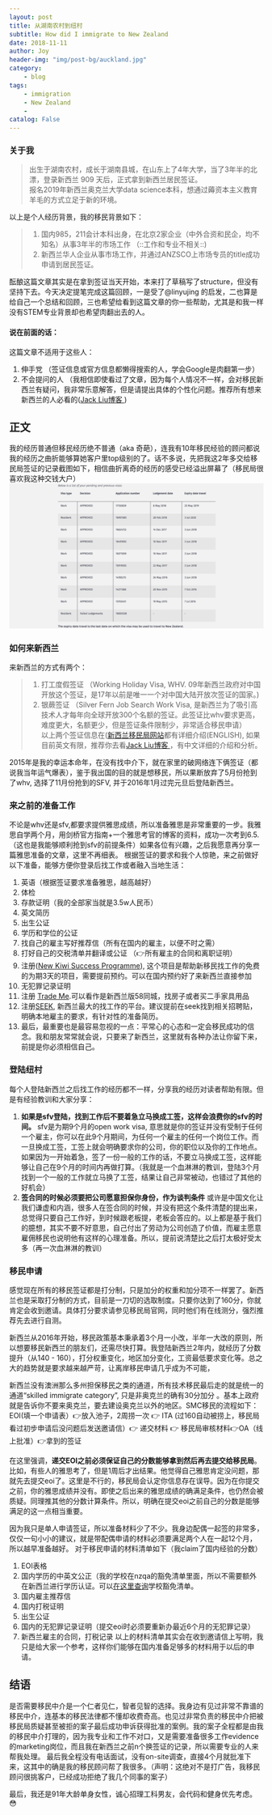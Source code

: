 ```yaml
---
layout: post
title: 从湖南农村到纽村
subtitle: How did I immigrate to New Zealand
date: 2018-11-11
author: Joy
header-img: "img/post-bg/auckland.jpg"
category:
    - blog
tags:
    - immigration
    - New Zealand
    -
catalog: False
---
```


### 关于我
> 出生于湖南农村，成长于湖南县城，在山东上了4年大学，当了3年半的北漂，登录新西兰 909 天后，正式拿到新西兰居民签证。  
> 报名2019年新西兰奥克兰大学data science本科，想通过薅资本主义教育羊毛的方式立足于新的环境。  

以上是个人经历背景，我的移民背景如下：
> 1.  国内985，211会计本科出身，在北京2家企业（中外合资和民企，均不知名）从事3年半的市场工作 （::工作和专业不相关::)  
> 2.  新西兰华人企业从事市场工作，并通过ANZSCO上市场专员的title成功申请到居民签证。  

酝酿这篇文章其实是在拿到签证当天开始，本来打了草稿写了structure，但没有坚持下去。今天决定提笔完成这篇回顾，一是受了@linyujing 的启发，二也算是给自己一个总结和回顾，三也希望给看到这篇文章的你一些帮助，尤其是和我一样没有STEM专业背景却也希望肉翻出去的人。

#### 说在前面的话：
这篇文章不适用于这些人：
1. 伸手党 （签证信息或官方信息都懒得搜索的人，学会Google是肉翻第一步）
2. 不会提问的人 （我相信即使看过了文章，因为每个人情况不一样，会对移民新西兰有疑问，我非常乐意解答，但是请提出具体的个性化问题。推荐所有想来新西兰的人必看的([Jack Liu博客 ](https://www.jack-liu.com))

## 正文
我的经历普通但移民经历绝不普通（aka 奇葩），连我有10年移民经验的顾问都说我的经历之曲折能够算她客户里top级别的了。话不多说，先把我这2年多交给移民局签证的记录截图如下，相信曲折离奇的经历的感受已经溢出屏幕了（移民局很喜欢我这种交钱大户）
![](/img/in-post/post-immigrate/visa.jpg)

### 如何来新西兰
来新西兰的方式有两个：
> 1. 打工度假签证 （Working Holiday Visa, WHV. 09年新西兰政府对中国开放这个签证，是17年以前是唯一一个对中国大陆开放次签证的国家。)  
> 2. 银蕨签证 （Silver Fern Job Search Work Visa, 是新西兰为了吸引高技术人才每年向全球开放300个名额的签证。此签证比whv要求更高，难度更大，名额更少，但是签证条件限制少，非常适合移民申请）  
以上两个签证信息在([新西兰移民局网站](https://www.immigration.govt.nz/new-zealand-visas)都有详细介绍(ENGLISH), 如果目前英文有限，推荐你去看[Jack Liu博客 ](https://www.jack-liu.com)，有中文详细的介绍和分析。

2015年是我的幸运本命年，在没有找中介下，就在家里的破网络连下俩签证（都说我当年运气爆表），鉴于我出国的目的就是想移民，所以果断放弃了5月份抢到了whv, 选择了11月份抢到的SFV, 并于2016年1月过完元旦后登陆新西兰。

### 来之前的准备工作
不论是whv还是sfv,都要求提供雅思成绩，所以准备雅思是非常重要的一步。我雅思自学两个月，用剑桥官方指南+一个雅思考官的博客的资料，成功一次考到6.5.（这也是我能够顺利抢到sfv的前提条件）如果各位有兴趣，之后我愿意再分享一篇雅思准备的文章，这里不再细表。
根据签证的要求和我个人惊艳，来之前做好以下准备，能够方便你登录后找工作或者融入当地生活：
1. 英语（根据签证要求准备雅思，越高越好）
2. 体检
3. 存款证明（我的全部家当就是3.5w人民币）
4. 英文简历
5. 出生公证
6. 学历和学位的公证
7. 找自己的雇主写好推荐信（所有在国内的雇主，以便不时之需）
8. 打好自己的交税清单并翻译或公证 （👉所有雇主的合同和离职证明）
9. 注册([New Kiwi Success Programme](https://www.newkiwis.co.nz/job-seeker/info-centre/advice/new-kiwi-career-success-course)), 这个项目是帮助新移民找工作的免费的为期3天的项目，需要提前预约。可以在国内预约好了来新西兰直接参加
10. 无犯罪记录证明
11. 注册 [Trade Me](https://www.trademe.co.nz).可以看作是新西兰版58同城，找房子或者买二手家具用品
12. 注册[SEEK](https://www.seek.co.nz), 新西兰最大的找工作的平台。建议提前在seek找到相关招聘贴，明确本地雇主的要求，有针对性的准备简历。
13. 最后，最重要也是最容易忽视的一点：平常心的心态和一定会移民成功的信念。我和朋友常常就会说，只要来了新西兰，这里就有各种办法让你留下来，前提是你必须相信自己。

### 登陆纽村
每个人登陆新西兰之后找工作的经历都不一样，分享我的经历对读者帮助有限。但是有经验教训和大家分享：
1. **如果是sfv登陆，找到工作后不要着急立马换成工签，这样会浪费你的sfv的时间。**
sfv是为期9个月的open work visa, 意思就是你的签证并没有受制于任何一个雇主，你可以在此9个月期间，为任何一个雇主的任何一个岗位工作。而一旦换成工签，工签上就会明确要求你的公司，你的职位以及你的工作地点。如果因为一开始着急，签了一份一般的工作的话，不要立马换成工签，这样能够让自己在9个月的时间内再做打算。（我就是一个血淋淋的教训，登陆3个月找到一个一般的工作就立马换了工签，结果让自己非常被动，也错过了其他的好机会）
2. **签合同的时候必须要把公司愿意担保你身份，作为谈判条件**
或许是中国文化让我们谦虚和内涵，很多人在签合同的时候，并没有把这个条件清楚的提出来，总觉得只要自己工作好，到时候跟老板提，老板会答应的。以上都是基于我们的臆想，其实不要不好意思，自己付出了劳动为公司创造了价值，而雇主愿意雇佣移民也说明他有这样的心理准备。所以，提前说清楚比之后打太极好受太多（再一次血淋淋的教训）

### 移民申请
感觉现在所有的移民签证都是打分制，只是加分的权重和加分项不一样罢了。新西兰也是采取打分制的方式，目前是一刀切的选取制度。只要你达到了160分，你就肯定会收到邀请。具体打分要求请参见移民局官网，同时他们有在线测分，强烈推荐先去进行自测。

新西兰从2016年开始，移民政策基本秉承着3个月一小改，半年一大改的原则，所以想要移民新西兰的朋友们，还需尽快打算。我登陆新西兰2年内，就经历了分数提升（从140 - 160），打分权重变化，地区加分变化，工资最低要求变化等。总之大的趋势就是要求越来越严苛，让离岸移民申请几乎成为不可能，

新西兰没有澳洲那么多州担保移民之类的通道，所有技术移民最后走的就是统一的通道“skilled immigrate category”, 只是非奥克兰的确有30分加分 。基本上政府就是告诉你不要来奥克兰，要去建设奥克兰以外的地区。SMC移民的流程如下：
EOI(填一个申请表）👉放入池子，2周捞一次 👉 ITA (过160自动被捞上，移民局看过初步申请后没问题后发送邀请信）👉 递交材料 👉 移民局审核材料👉OA（线上批准）👉拿到的签证

在这里强调，**递交EOI之前必须保证自己的分数能够拿到然后再去提交给移民局**。比如，有些人的雅思考了，但是1周后才出结果。他觉得自己雅思肯定没问题，那就先去提交eoi了。这里是不行的，移民局会认定你信息存在误导。因为在你提交之前，你的雅思成绩并没有。即使之后出来的雅思成绩的确满足条件，也仍然会被质疑。同理推其他的分数计算条件。所以，明确在提交eoi之前自己的分数是能够满足的这一点相当重要。

因为我只是单人申请签证，所以准备材料少了不少。我身边配偶一起签的非常多，仅仅一句小小的建议，就是带配偶申请的材料必须要满足两个人在一起12个月，所以越早准备越好。
对于移民申请的材料清单如下（我claim了国内经验的分数）
1. EOI表格
2. 国内学历的中英文公正（我的学校在nzqa的豁免清单里面，所以不需要额外在新西兰进行学历认证。可以[在这里查询](https://www.immigration.govt.nz/opsmanual/#35171.htm)学校豁免清单。
3. 国内雇主推荐信
4. 国内打税证明
5. 出生公证
6. 国内的无犯罪记录证明（提交eoi时必须要重新办最近6个月的无犯罪记录）
7. 新西兰雇主的合同，打税记录
以上的材料清单其实会在收到邀请信上写明，我只是给大家一个参考，这样你们能够在国内准备足够多的材料用于以后的申请。

## 结语
是否需要移民中介是一个仁者见仁，智者见智的选择。我身边有见过非常不靠谱的移民中介，连基本的移民法律都不懂却收费奇高。也见过非常负责的移民中介把被移民局质疑甚至被拒的案子最后成功申诉获得批准的案例。我的案子全程都是由我的移民中介打理的，因为我专业和工作不对口，又是需要准备很多工作evidence的marketing岗位，而且我在新西兰之前n个换签证的记录，所以需要专业的人来帮我处理。 最后我全程没有电话面试，没有on-site调查，直接4个月就批准下来，这其中的确是我的移民顾问帮了我很多。（声明：这绝对不是打广告，我移民顾问很挑客户，已经成功拒绝了我几个同事的案子）


最后，我还是91年大龄单身女性，诚心招理工科男友，会代码和健身优先考虑。😳

